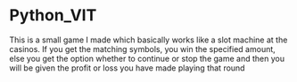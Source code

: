 # Python_VIT
This is a small game I made which basically works like a slot machine at the casinos. If you get the matching symbols, you win the specified amount, else you get the option whether to continue or stop the game and then you will be given the profit or loss you have made playing that round
